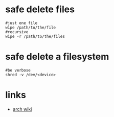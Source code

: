 # safe delete files

```
#just one file
wipe /path/to/the/file
#recursive
wipe -r /path/to/the/files
```

# safe delete a filesystem

```
#be verbose
shred -v /dev/<device>
```

# links

* [arch wiki](https://wiki.archlinux.org/index.php/Securely_wipe_disk#Overwrite_the_target)
